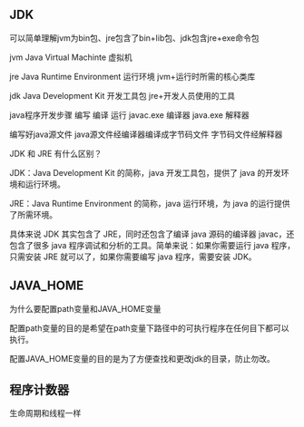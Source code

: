 ## JDK

可以简单理解jvm为bin包、jre包含了bin+lib包、jdk包含jre+exe命令包

jvm Java Virtual Machinte 虚拟机

jre Java Runtime Environment 运行环境 jvm+运行时所需的核心类库

jdk Java Development Kit 开发工具包 jre+开发人员使用的工具

java程序开发步骤 编写 编译 运行 javac.exe 编译器 java.exe 解释器

编写好java源文件 java源文件经编译器编译成字节码文件 字节码文件经解释器


JDK 和 JRE 有什么区别？

JDK：Java Development Kit 的简称，java 开发工具包，提供了 java 的开发环境和运行环境。

JRE：Java Runtime Environment 的简称，java 运行环境，为 java 的运行提供了所需环境。

具体来说 JDK 其实包含了 JRE，同时还包含了编译 java 源码的编译器 javac，还包含了很多 java 程序调试和分析的工具。简单来说：如果你需要运行 java 程序，只需安装 JRE 就可以了，如果你需要编写 java 程序，需要安装 JDK。

## JAVA_HOME

为什么要配置path变量和JAVA_HOME变量

配置path变量的目的是希望在path变量下路径中的可执行程序在任何目下都可以执行。

配置JAVA_HOME变量的目的是为了方便查找和更改jdk的目录，防止勿改。

## 程序计数器

生命周期和线程一样

